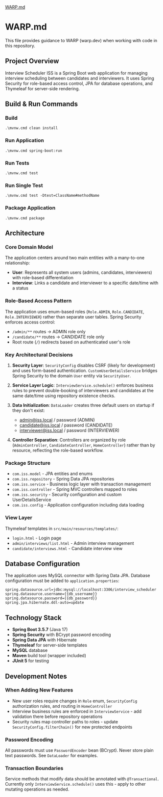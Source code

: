 [WARP.md](https://github.com/user-attachments/files/23242266/WARP.md)
# WARP.md

This file provides guidance to WARP (warp.dev) when working with code in this repository.

## Project Overview

Interview Scheduler ISS is a Spring Boot web application for managing interview scheduling between candidates and interviewers. It uses Spring Security for role-based access control, JPA for database operations, and Thymeleaf for server-side rendering.

## Build & Run Commands

### Build
```pwsh
.\mvnw.cmd clean install
```

### Run Application
```pwsh
.\mvnw.cmd spring-boot:run
```

### Run Tests
```pwsh
.\mvnw.cmd test
```

### Run Single Test
```pwsh
.\mvnw.cmd test -Dtest=ClassName#methodName
```

### Package Application
```pwsh
.\mvnw.cmd package
```

## Architecture

### Core Domain Model

The application centers around two main entities with a many-to-one relationship:

- **User**: Represents all system users (admins, candidates, interviewers) with role-based differentiation
- **Interview**: Links a candidate and interviewer to a specific date/time with a status

### Role-Based Access Pattern

The application uses enum-based roles (`Role.ADMIN`, `Role.CANDIDATE`, `Role.INTERVIEWER`) rather than separate user tables. Spring Security enforces access control:

- `/admin/**` routes → ADMIN role only
- `/candidate/**` routes → CANDIDATE role only  
- Root route (`/`) redirects based on authenticated user's role

### Key Architectural Decisions

1. **Security Layer**: `SecurityConfig` disables CSRF (likely for development) and uses form-based authentication. `CustomUserDetailsService` bridges Spring Security to the domain `User` entity via `SecurityUser`.

2. **Service Layer Logic**: `InterviewService.schedule()` enforces business rules to prevent double-booking of interviewers and candidates at the same date/time using repository existence checks.

3. **Data Initialization**: `DataLoader` creates three default users on startup if they don't exist:
   - admin@iss.local / password (ADMIN)
   - candidate@iss.local / password (CANDIDATE)  
   - interviewer@iss.local / password (INTERVIEWER)

4. **Controller Separation**: Controllers are organized by role (`AdminController`, `CandidateController`, `HomeController`) rather than by resource, reflecting the role-based workflow.

### Package Structure

- `com.iss.model` - JPA entities and enums
- `com.iss.repository` - Spring Data JPA repositories
- `com.iss.service` - Business logic layer with transaction management
- `com.iss.controller` - Spring MVC controllers mapped to roles
- `com.iss.security` - Security configuration and custom UserDetailsService
- `com.iss.config` - Application configuration including data loading

### View Layer

Thymeleaf templates in `src/main/resources/templates/`:
- `login.html` - Login page
- `admin/interviews/list.html` - Admin interview management
- `candidate/interviews.html` - Candidate interview view

## Database Configuration

The application uses MySQL connector with Spring Data JPA. Database configuration must be added to `application.properties`:

```properties
spring.datasource.url=jdbc:mysql://localhost:3306/interview_scheduler
spring.datasource.username={{db_username}}
spring.datasource.password={{db_password}}
spring.jpa.hibernate.ddl-auto=update
```

## Technology Stack

- **Spring Boot 3.5.7** (Java 17)
- **Spring Security** with BCrypt password encoding
- **Spring Data JPA** with Hibernate
- **Thymeleaf** for server-side templates
- **MySQL** database
- **Maven** build tool (wrapper included)
- **JUnit 5** for testing

## Development Notes

### When Adding New Features

- New user roles require changes in `Role` enum, `SecurityConfig` authorization rules, and routing in `HomeController`
- Interview business rules are enforced in `InterviewService` - add validation there before repository operations
- Security rules map controller paths to roles - update `SecurityConfig.filterChain()` for new protected endpoints

### Password Encoding

All passwords must use `PasswordEncoder` bean (BCrypt). Never store plain text passwords. See `DataLoader` for examples.

### Transaction Boundaries

Service methods that modify data should be annotated with `@Transactional`. Currently only `InterviewService.schedule()` uses this - apply to other mutating operations as needed.
